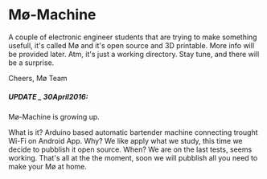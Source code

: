 # Mø-Machine

A couple of electronic engineer students that are trying to make something usefull, it's called Mø and it's open source and 3D printable. More info will be provided later. Atm, it's just a working directory. Stay tune, and there will be a surprise.

Cheers,
Mø Team 

##### UPDATE _ 30April2016:

Mø-Machine is growing up. 

What is it? Arduino based automatic bartender machine connecting trought Wi-Fi on Android App.
Why? We like apply what we study, this time we decide to pubblish it open source.
When? We are on the last tests, seems working.
That's all at the the moment, soon we will pubblish all you need to make your Mø at home.
